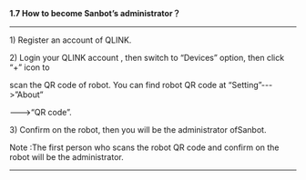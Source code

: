 **1.7 How to become Sanbot’s administrator？**

---

1\) Register an account of QLINK.



2\) Login your QLINK account , then switch to “Devices” option, then click “+” icon to

 scan the QR code of robot. You can find robot QR code at “Setting”---&gt;”About”

 ---&gt;“QR code”.



3\) Confirm on the robot, then you will be the administrator ofSanbot.





Note :The first person who scans the robot QR code and confirm on the robot will be the administrator.





----

